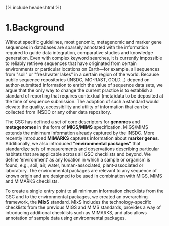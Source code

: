 {% include header.html %}

# 1.Background

Without specific guidelines, most genomic, metagenomic and marker gene sequences in databases are sparsely annotated with the information required to guide data integration, comparative studies and knowledge generation. Even with complex keyword searches, it is currently impossible to reliably retrieve sequences that have originated from certain environments or particular locations on Earth—for example, all sequences from "soil" or "freshwater lakes" in a certain region of the world. Because public sequence repositories (INSDC, MG-RAST, GOLD...) depend on author-submitted information to enrich the value of sequence data sets, we argue that the only way to change the current practice is to establish a standard of reporting that requires contextual (meta)data to be deposited at the time of sequence submission. The adoption of such a standard would elevate the quality, accessibility and utility of information that can be collected from INSDC or any other data repository.

The GSC has defined a set of core descriptors for **genomes** and **metagenomes** in the form of **MIGS/MIMS** specification. MIGS/MIMS extends the minimum information already captured by the INSDC. More recently introduced **MIMARKS** captures information about **marker genes**. Additionally, we also introduced **"environmental packages"** that standardize sets of measurements and observations describing particular habitats that are applicable across all GSC checklists and beyond. We define ‘environment’ as any location in which a sample or organism is found, e.g., soil, air, water, human-associated, plant-associated or laboratory. The environmental packages are relevant to any sequence of known origin and are designed to be used in combination with MIGS, MIMS and MIMARKS checklists.

To create a single entry point to all minimum information checklists from the GSC and to the environmental packages, we created an overarching framework, the **MIxS** standard. MIxS includes the technology-specific checklists from the previous MIGS and MIMS standards, provides a way of introducing additional checklists such as MIMARKS, and also allows annotation of sample data using environmental packages.
